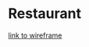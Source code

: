 # Restaurant
[link to wireframe](https:/wbd.ms/share/v2/aHR0cHM6Ly93aGl0ZWJvYXJkLm1pY3Jvc29mdC5jb20vYXBpL3YxLjAvd2hpdGVib2FyZHMvcmVkZWVtLzczZTcxY2MzNzFkYjQ1ZjFhYmQwNjU5NWVjZDIwYWI2XzhkMjY1ZTRjLTkzMDYtNDliNy05MmJiLTYxY2E4MjFmNTNiNV80OTI0YzYyNS00NzU1LTQyYTgtYTE3MS05MTk4NzA0YTJhOGI=)
